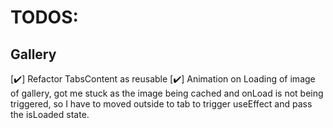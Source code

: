 # TODOS:

## Gallery
[✔️] Refactor TabsContent as reusable 
[✔️] Animation on Loading of image of gallery, got me stuck as the image being cached and onLoad is not being triggered, so I have to moved outside to tab to trigger useEffect and pass the isLoaded state.